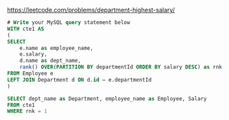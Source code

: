 https://leetcode.com/problems/department-highest-salary/

```sql
# Write your MySQL query statement below
WITH cte1 AS 
(
SELECT 
    e.name as employee_name, 
    e.salary, 
    d.name as dept_name, 
    rank() OVER(PARTITION BY departmentId ORDER BY salary DESC) as rnk
FROM Employee e 
LEFT JOIN Department d ON d.id = e.departmentId
)

SELECT dept_name as Department, employee_name as Employee, Salary 
FROM cte1 
WHERE rnk = 1 
```
